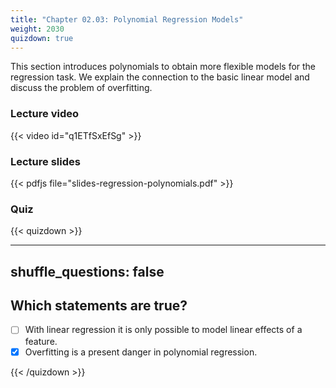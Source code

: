 ```yaml
---
title: "Chapter 02.03: Polynomial Regression Models"
weight: 2030
quizdown: true
---
```

This section introduces polynomials to obtain more flexible models for the regression task. We explain the connection to the basic linear model and discuss the problem of overfitting.

<!--more-->

### Lecture video

{{< video id="q1ETfSxEfSg" >}}

### Lecture slides

{{< pdfjs file="slides-regression-polynomials.pdf" >}}

### Quiz

{{< quizdown >}}

---
shuffle_questions: false
---

## Which statements are true? 

- [ ] With linear regression it is only possible to model linear effects of a feature.
- [x] Overfitting is a present danger in polynomial regression.

{{< /quizdown >}}


